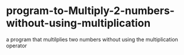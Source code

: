 # program-to-Multiply-2-numbers-without-using-multiplication

a program that multilplies two numbers without using the multiplication operator 